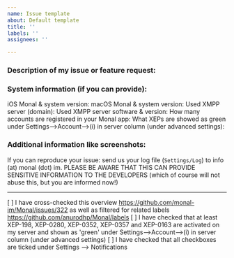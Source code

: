 ```yaml
---
name: Issue template
about: Default template
title: ''
labels: ''
assignees: ''

---
```


### Description of my issue or feature request:


### System information (if you can provide):

iOS Monal & system version:
macOS Monal & system version:
Used XMPP server (domain):
Used XMPP server software & version:
How many accounts are registered in your Monal app:
What XEPs are showed as green under Settings-->Account-->(i) in server column (under advanced settings):

### Additional information like screenshots:


If you can reproduce your issue: send us your log file (`Settings/Log`) to info (at) monal (dot) im.
PLEASE BE AWARE THAT THIS CAN PROVIDE SENSITIVE INFORMATION TO THE DEVELOPERS (which of course will not abuse this, but you are informed now!)

---
[ ] I have cross-checked this overview https://github.com/monal-im/Monal/issues/322 as well as filtered for related labels https://github.com/anurodhp/Monal/labels
[ ] I have checked that at least XEP-198, XEP-0280, XEP-0352, XEP-0357 and XEP-0163 are activated on my server and shown as 'green' under Settings-->Account-->(i) in server column (under advanced settings)
[ ] I have checked that all checkboxes are ticked under Settings --> Notifications
